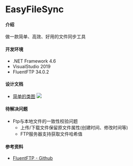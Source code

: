 # EasyFileSync

#### 介绍
做一款简单、高效、好用的文件同步工具

#### 开发环境
* .NET Framework 4.6
* VisualStudio 2019
* FluentFTP 34.0.2

#### 设计文档
* [简单的类图](https://gitee.com/yokeqi/easy-sync/tree/master/doc/class.jpg)
<img src="https://gitee.com/yokeqi/easy-sync/tree/master/doc/class.jpg"></img>

#### 待解决问题
* Ftp与本地文件的一致性校验问题
    * 上传/下载文件保留原文件属性(创建时间、修改时间等)
    * FTP服务器支持获取文件哈希值

#### 参考资料
* [FluentFTP - Github](https://github.com/robinrodricks/FluentFTP)